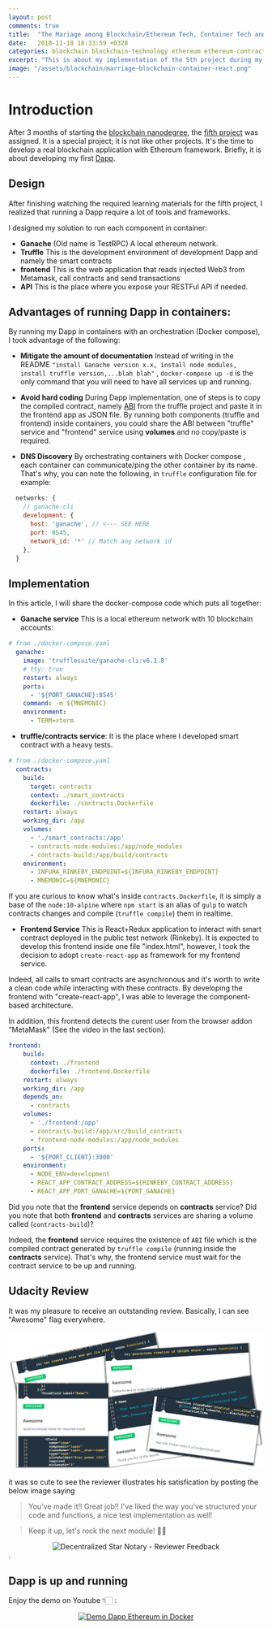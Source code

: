 ```yaml
---
layout: post
comments: true
title:  "The Mariage among Blockchain/Ethereum Tech, Container Tech and React/Redux framework"
date:   2018-11-18 18:33:59 +0328
categories: blockchain blockchain-technology ethereum ethereum-contract ethereum-token erc721 react redux redux-form truffle truffle-testing docker containers metamask ganache rinkeby solidity javascript
excerpt: "This is about my implementation of the 5th project during my nanodegree, Blockchain Developer nanodegree, with Udacity. Everything is running in container; Local ethereum network with Ganache, Smart contracts with Truffle, Frontend with React and Redux and API with NodeJS. All are running in containers"
image: "/assets/blockchain/marriage-blockchain-container-react.png"
---
```


# Introduction

After 3 months of starting the [blockchain nanodegree](https://udacity.com/course/blockchain-developer-nanodegree--nd1309), the [fifth project](https://review.udacity.com/#!/rubrics/2297/view) was assigned. It is a special project; it is not like other projects. It's the time to develop a real blockchain application with Ethereum framework. Briefly, it is about developing my first [Dapp](https://ethereum.stackexchange.com/a/384/46309).

## Design

After finishing watching the required learning materials for the fifth project, I realized that running a Dapp require a lot of tools and frameworks.

I designed my solution to run each component in container:

- **Ganache** (Old name is TestRPC) A local ethereum network.
- **Truffle** This is the development environment of development Dapp and namely the smart contracts
- **frontend** This is the web application that reads injected Web3 from Metamask, call contracts and send transactions
- **API** This is the place where you expose your RESTFul API if needed.

## Advantages of running Dapp in containers:

By running my Dapp in containers with an orchestration (Docker compose),  I took advantage of the following:

- **Mitigate the amount of documentation** Instead of writing in the README `"install Ganache version x.x, install node modules, install truffle version,...blah blah"` , `docker-compose up -d` is the only command that you will need to have all services up and running.

- **Avoid hard coding** During Dapp implementation, one of steps is to copy the compiled contract, namely [ABI](https://solidity.readthedocs.io/en/develop/abi-spec.html) from the truffle project and paste it in the frontend app as JSON file. 
By running both components (truffle and frontend) inside containers, you could share the ABI between "truffle" service and "frontend" service using **volumes** and no copy/paste is required.

- **DNS Discovery** By orchestrating containers with Docker compose , each container can communicate/ping the other container by its name.
That's why, you can note the following, in `truffle` configuration file for example:

```js
  networks: {
    // ganache-cli
    development: {
      host: 'ganache', // <--- SEE HERE
      port: 8545,
      network_id: '*' // Match any network id
    },
  }  
```

## Implementation

In this article, I will share the docker-compose code which puts all together: 

- **Ganache service** This is a local ethereum network with 10 blockchain accounts:


```yaml
# from ./docker-compose.yaml
  ganache:
    image: 'trufflesuite/ganache-cli:v6.1.8'
    # tty: true
    restart: always
    ports:
      - '${PORT_GANACHE}:8545'
    command: -m ${MNEMONIC}
    environment:
      - TERM=xterm

```

- **truffle/contracts service**: It is the place where I developed smart contract with a heavy tests.

```yaml
# from ./docker-compose.yaml
  contracts:
    build:
      target: contracts
      context: ./smart_contracts
      dockerfile: ./contracts.Dockerfile
    restart: always
    working_dir: /app
    volumes:
      - './smart_contracts:/app'
      - contracts-node-modules:/app/node_modules
      - contracts-build:/app/build/contracts
    environment:
      - INFURA_RINKEBY_ENDPOINT=${INFURA_RINKEBY_ENDPOINT}
      - MNEMONIC=${MNEMONIC} 
```

If you are curious to know what's inside `contracts.Dockerfile`, it is simply a base of the `node:10-alpine` where `npm start` is an alias of `gulp` to watch contracts changes and compile (`truffle compile`) them in realtime.

- **Frontend Service** This is React+Redux application to interact with smart contract deployed in the public test network (Rinkeby).
It is expected to develop this frontend inside one file "index.html", however, I took the decision to adopt `create-react-app` as framework for my frontend service.

Indeed, all calls to smart contracts are asynchronous and it's worth to write a clean code while interacting with these contracts.
By developing the frontend with "create-react-app", I was able to leverage the component-based architecture.

In addition, this frontend detects the curent user from the browser addon "MetaMask" (See the video in the last section).

```yaml 
frontend:
    build:
      context: ./frontend
      dockerfile: ./frontend.Dockerfile
    restart: always
    working_dir: /app
    depends_on:
      - contracts
    volumes:
      - './frontend:/app'
      - contracts-build:/app/src/build_contracts
      - frontend-node-modules:/app/node_modules
    ports:
      - '${PORT_CLIENT}:3000'
    environment:
      - NODE_ENV=development
      - REACT_APP_CONTRACT_ADDRESS=${RINKEBY_CONTRACT_ADDRESS}
      - REACT_APP_PORT_GANACHE=${PORT_GANACHE}
```
Did you note that the **frontend** service depends on **contracts** service? 
Did you note that both **frontend** and **contracts** services are sharing a volume called (`contracts-build`)?

Indeed, the **frontend** service requires the existence of `ABI` file which is the compiled contract generated by `truffle compile` (running inside the **contracts** service). That's why, the frontend service must wait for the contract service to be up and running.


## Udacity Review

It was my pleasure to receive an outstanding review. Basically, I can see "Awesome" flag everywhere.

![Udacity Review Awesome](/assets/blockchain/udacity-awesome-flag.png)


it was so cute to see the reviewer illustrates his satisfication by posting the below image saying 

> You've made it!! Great job!! I've liked the way you've structured your code and functions, a nice test implementation as well!

> Keep it up, let's rock the next module! 👍🏼

<div align="center">
   <img src="https://media.giphy.com/media/ely3apij36BJhoZ234/giphy.gif?%22Logo%20Title%20Text%201%22" alt="Decentralized Star Notary - Reviewer Feedback">
</div>
.  


## Dapp is up and running

Enjoy the demo on Youtube 👇🏻 :

<div align="center">
  <a href="https://www.youtube.com/watch?v=Zhq6yBViIdY" target="_blank">
    <img src="https://img.youtube.com/vi/Zhq6yBViIdY/0.jpg" alt="Demo Dapp Ethereum in Docker">
  </a>
</div>